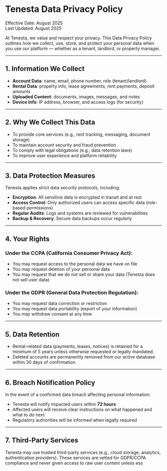 # Tenesta Data Privacy Policy

Effective Date: August 2025  
Last Updated: August 2025

At Tenesta, we value and respect your privacy. This Data Privacy Policy outlines how we collect, use, store, and protect your personal data when you use our platform — whether as a tenant, landlord, or property manager.

---

## 1. Information We Collect

- **Account Data**: name, email, phone number, role (tenant/landlord)
- **Rental Data**: property info, lease agreements, rent payments, deposit amounts
- **Uploaded Content**: documents, images, messages, and notes
- **Device Info**: IP address, browser, and access logs (for security)

---

## 2. Why We Collect This Data

- To provide core services (e.g., rent tracking, messaging, document storage)
- To maintain account security and fraud prevention
- To comply with legal obligations (e.g., data retention laws)
- To improve user experience and platform reliability

---

## 3. Data Protection Measures

Tenesta applies strict data security protocols, including:

- **Encryption**: All sensitive data is encrypted in transit and at rest
- **Access Control**: Only authorized users can access specific data (role-based permissions)
- **Regular Audits**: Logs and systems are reviewed for vulnerabilities
- **Backup & Recovery**: Secure data backups occur regularly

---

## 4. Your Rights

### Under the CCPA (California Consumer Privacy Act):
- You may request access to the personal data we have on file
- You may request deletion of your personal data
- You may request that we do not sell or share your data (Tenesta does not sell user data)

### Under the GDPR (General Data Protection Regulation):
- You may request data correction or restriction
- You may request data portability (export of your information)
- You may withdraw consent at any time

---

## 5. Data Retention

- Rental-related data (payments, leases, notices) is retained for a minimum of 5 years unless otherwise requested or legally mandated.
- Deleted accounts are permanently removed from our active database within 30 days of confirmation.

---

## 6. Breach Notification Policy

In the event of a confirmed data breach affecting personal information:

- Tenesta will notify impacted users within **72 hours**
- Affected users will receive clear instructions on what happened and what to do next
- Regulatory authorities will be informed when legally required

---

## 7. Third-Party Services

Tenesta may use trusted third-party services (e.g., cloud storage, analytics, authentication providers). These services are vetted for GDPR/CCPA compliance and never given access to raw user content unless ess
